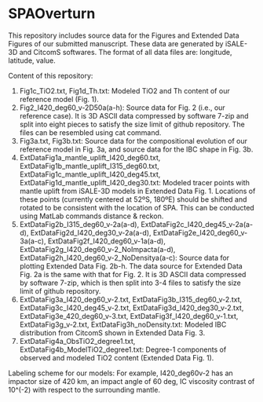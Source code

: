 # SPAOverturn

This repository includes source data for the Figures and Extended Data Figures of our submitted manuscript. These data are generated by iSALE-3D and CitcomS softwares. 
The format of all data files are: longitude, latitude, value. 

Content of this repository: 
1. Fig1c_TiO2.txt, Fig1d_Th.txt: Modeled TiO2 and Th content of our reference model (Fig. 1).
2. Fig2_I420_deg60_v-2D50a(a-h): Source data for Fig. 2 (i.e., our reference case). It is 3D ASCII data compressed by software 7-zip and split into eight pieces to satisfy the size limit of github repository. The files can be resembled using cat command.
3. Fig3a.txt, Fig3b.txt: Source data for the compositional evolution of our reference model in Fig. 3a, and source data for the IBC shape in Fig. 3b.
4. ExtDataFig1a_mantle_uplift_I420_deg60.txt, ExtDataFig1b_mantle_uplift_I315_deg60.txt, ExtDataFig1c_mantle_uplift_I420_deg45.txt, ExtDataFig1d_mantle_uplift_I420_deg30.txt: Modeled tracer points with mantle uplift from iSALE-3D models in Extended Data Fig. 1. Locations of these points (currently centered at 52ºS, 180ºE) should be shifted and rotated to be consistent with the location of SPA. This can be conducted using MatLab commands distance & reckon. 
5. ExtDataFig2b_I315_deg60_v-2a(a-d), ExtDataFig2c_I420_deg45_v-2a(a-d), ExtDataFig2d_I420_deg30_v-2a(a-d), ExtDataFig2e_I420_deg60_v-3a(a-c), ExtDataFig2f_I420_deg60_v-1a(a-d), ExtDataFig2g_I420_deg60_v-2_NoImpacta(a-d), ExtDataFig2h_I420_deg60_v-2_NoDensitya(a-c): Source data for plotting Extended Data Fig. 2b-h. The data source for Extended Data Fig. 2a is the same with that for Fig. 2. It is 3D ASCII data compressed by software 7-zip, which is then split into 3-4 files to satisfy the size limit of github repository. 
6. ExtDataFig3a_I420_deg60_v-2.txt, ExtDataFig3b_I315_deg60_v-2.txt, ExtDataFig3c_I420_deg45_v-2.txt, ExtDataFig3d_I420_deg30_v-2.txt, ExtDataFig3e_420_deg60_v-3.txt, ExtDataFig3f_I420_deg60_v-1.txt, ExtDataFig3g_v-2.txt, ExtDataFig3h_noDensity.txt: Modeled IBC distribution from CitcomS shown in Extended Data Fig. 3. 
7. ExtDataFig4a_ObsTiO2_degree1.txt, ExtDataFig4b_ModelTiO2_degree1.txt: Degree-1 components of observed and modeled TiO2 content (Extended Data Fig. 1). 

Labeling scheme for our models: For example, I420_deg60v-2 has an impactor size of 420 km, an impact angle of 60 deg, IC viscosity contrast of 10^(-2) with respect to the surrounding mantle. 

